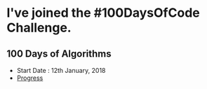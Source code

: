 # I've joined the #100DaysOfCode Challenge.

## 100 Days of Algorithms
* Start Date : 12th January, 2018
* [Progress](https://github.com/surajeetsen/100-days-of-code/blob/master/100-days-of-algorithms/log.md)
